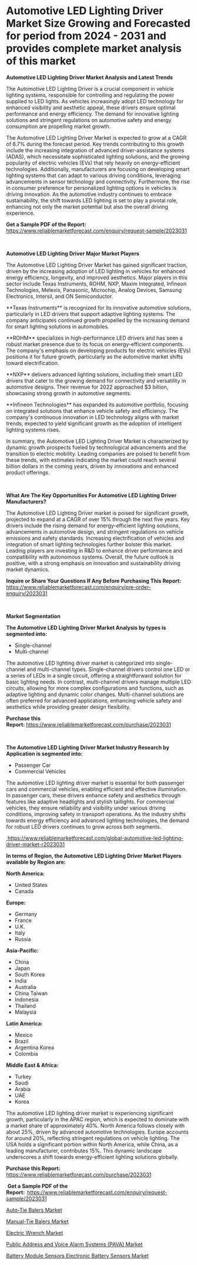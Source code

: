 <p><h1>Automotive LED Lighting Driver Market Size Growing and Forecasted for period from 2024 - 2031 and provides complete market analysis of this market</h1></p><p><strong>Automotive LED Lighting Driver Market Analysis and Latest Trends</strong></p>
<p><p>The Automotive LED Lighting Driver is a crucial component in vehicle lighting systems, responsible for controlling and regulating the power supplied to LED lights. As vehicles increasingly adopt LED technology for enhanced visibility and aesthetic appeal, these drivers ensure optimal performance and energy efficiency. The demand for innovative lighting solutions and stringent regulations on automotive safety and energy consumption are propelling market growth.</p><p>The Automotive LED Lighting Driver Market is expected to grow at a CAGR of 6.7% during the forecast period. Key trends contributing to this growth include the increasing integration of advanced driver-assistance systems (ADAS), which necessitate sophisticated lighting solutions, and the growing popularity of electric vehicles (EVs) that rely heavily on energy-efficient technologies. Additionally, manufacturers are focusing on developing smart lighting systems that can adapt to various driving conditions, leveraging advancements in sensor technology and connectivity. Furthermore, the rise in consumer preference for personalized lighting options in vehicles is driving innovation. As the automotive industry continues to embrace sustainability, the shift towards LED lighting is set to play a pivotal role, enhancing not only the market potential but also the overall driving experience.</p></p>
<p><strong>Get a Sample PDF of the Report:&nbsp;</strong> <a href="https://www.reliablemarketforecast.com/enquiry/request-sample/2023031?utm_campaign=1108&utm_medium=2&utm_source=Github&utm_content=ia&utm_term=28102024&utm_id=automotive-led-lighting-driver">https://www.reliablemarketforecast.com/enquiry/request-sample/2023031</a></p>
<p>&nbsp;</p>
<p><strong>Automotive LED Lighting Driver Major Market Players</strong></p>
<p><p>The Automotive LED Lighting Driver Market has gained significant traction, driven by the increasing adoption of LED lighting in vehicles for enhanced energy efficiency, longevity, and improved aesthetics. Major players in this sector include Texas Instruments, ROHM, NXP, Maxim Integrated, Infineon Technologies, Melexis, Panasonic, Microchip, Analog Devices, Samsung Electronics, Intersil, and ON Semiconductor. </p><p>**Texas Instruments** is recognized for its innovative automotive solutions, particularly in LED drivers that support adaptive lighting systems. The company anticipates continued growth propelled by the increasing demand for smart lighting solutions in automobiles.</p><p>**ROHM** specializes in high-performance LED drivers and has seen a robust market presence due to its focus on energy-efficient components. The company's emphasis on developing products for electric vehicles (EVs) positions it for future growth, particularly as the automotive market shifts toward electrification.</p><p>**NXP** delivers advanced lighting solutions, including their smart LED drivers that cater to the growing demand for connectivity and versatility in automotive designs. Their revenue for 2022 approached $3 billion, showcasing strong growth in automotive segments.</p><p>**Infineon Technologies** has expanded its automotive portfolio, focusing on integrated solutions that enhance vehicle safety and efficiency. The company's continuous innovation in LED technology aligns with market trends, expected to yield significant growth as the adoption of intelligent lighting systems rises.</p><p>In summary, the Automotive LED Lighting Driver Market is characterized by dynamic growth prospects fueled by technological advancements and the transition to electric mobility. Leading companies are poised to benefit from these trends, with estimates indicating the market could reach several billion dollars in the coming years, driven by innovations and enhanced product offerings.</p></p>
<p>&nbsp;</p>
<p><strong>What Are The Key Opportunities For Automotive LED Lighting Driver Manufacturers?</strong></p>
<p><p>The Automotive LED Lighting Driver market is poised for significant growth, projected to expand at a CAGR of over 15% through the next five years. Key drivers include the rising demand for energy-efficient lighting solutions, advancements in automotive design, and stringent regulations on vehicle emissions and safety standards. Increasing electrification of vehicles and integration of smart lighting technologies further bolster this market. Leading players are investing in R&D to enhance driver performance and compatibility with autonomous systems. Overall, the future outlook is positive, with a strong emphasis on innovation and sustainability driving market dynamics.</p></p>
<p><strong>Inquire or Share Your Questions If Any Before Purchasing This Report:</strong> <a href="https://www.reliablemarketforecast.com/enquiry/pre-order-enquiry/2023031?utm_campaign=1108&utm_medium=2&utm_source=Github&utm_content=ia&utm_term=28102024&utm_id=automotive-led-lighting-driver">https://www.reliablemarketforecast.com/enquiry/pre-order-enquiry/2023031</a></p>
<p>&nbsp;</p>
<p><strong>Market Segmentation</strong></p>
<p><strong>The Automotive LED Lighting Driver Market Analysis by types is segmented into:</strong></p>
<p><ul><li>Single-channel</li><li>Multi-channel</li></ul></p>
<p><p>The automotive LED lighting driver market is categorized into single-channel and multi-channel types. Single-channel drivers control one LED or a series of LEDs in a single circuit, offering a straightforward solution for basic lighting needs. In contrast, multi-channel drivers manage multiple LED circuits, allowing for more complex configurations and functions, such as adaptive lighting and dynamic color changes. Multi-channel solutions are often preferred for advanced applications, enhancing vehicle safety and aesthetics while providing greater design flexibility.</p></p>
<p><strong>Purchase this Report:&nbsp;</strong><a href="https://www.reliablemarketforecast.com/purchase/2023031?utm_campaign=1108&utm_medium=2&utm_source=Github&utm_content=ia&utm_term=28102024&utm_id=automotive-led-lighting-driver">https://www.reliablemarketforecast.com/purchase/2023031</a></p>
<p>&nbsp;</p>
<p><strong>The Automotive LED Lighting Driver Market Industry Research by Application is segmented into:</strong></p>
<p><ul><li>Passenger Car</li><li>Commercial Vehicles</li></ul></p>
<p><p>The automotive LED lighting driver market is essential for both passenger cars and commercial vehicles, enabling efficient and effective illumination. In passenger cars, these drivers enhance safety and aesthetics through features like adaptive headlights and stylish taillights. For commercial vehicles, they ensure reliability and visibility under various driving conditions, improving safety in transport operations. As the industry shifts towards energy efficiency and advanced lighting technologies, the demand for robust LED drivers continues to grow across both segments.</p></p>
<p><a href="https://www.reliablemarketforecast.com/global-automotive-led-lighting-driver-market-r2023031?utm_campaign=1108&utm_medium=2&utm_source=Github&utm_content=ia&utm_term=28102024&utm_id=automotive-led-lighting-driver">&nbsp;https://www.reliablemarketforecast.com/global-automotive-led-lighting-driver-market-r2023031</a></p>
<p><strong>In terms of Region, the Automotive LED Lighting Driver Market Players available by Region are:</strong></p>
<p>
    <p> <strong> North America: </strong>
        <ul>
            <li>United States</li>
            <li>Canada</li>
        </ul>
        </p> 
    <p> <strong> Europe: </strong>
        <ul>
            <li>Germany</li>
            <li>France</li>
            <li>U.K.</li>
            <li>Italy</li>
            <li>Russia</li>
        </ul>
        </p> 
    <p> <strong> Asia-Pacific: </strong>
        <ul>
            <li>China</li>
            <li>Japan</li>
            <li>South Korea</li>
            <li>India</li>
            <li>Australia</li>
            <li>China Taiwan</li>
            <li>Indonesia</li>
            <li>Thailand</li>
            <li>Malaysia</li>
        </ul>
        </p> 
    <p> <strong> Latin America: </strong>
        <ul>
            <li>Mexico</li>
            <li>Brazil</li>
            <li>Argentina Korea</li>
            <li>Colombia</li>
        </ul>
        </p> 
    <p> <strong> Middle East & Africa: </strong>
        <ul>
            <li>Turkey</li>
            <li>Saudi</li>
            <li>Arabia</li>
            <li>UAE</li>
            <li>Korea</li>
        </ul>
    </p>
    </p>
<p><p>The automotive LED lighting driver market is experiencing significant growth, particularly in the APAC region, which is expected to dominate with a market share of approximately 40%. North America follows closely with about 25%, driven by advanced automotive technologies. Europe accounts for around 20%, reflecting stringent regulations on vehicle lighting. The USA holds a significant portion within North America, while China, as a leading manufacturer, contributes 15%. This dynamic landscape underscores a shift towards energy-efficient lighting solutions globally.</p></p>
<p><strong>Purchase this Report: </strong><a href="https://www.reliablemarketforecast.com/purchase/2023031?utm_campaign=1108&utm_medium=2&utm_source=Github&utm_content=ia&utm_term=28102024&utm_id=automotive-led-lighting-driver">https://www.reliablemarketforecast.com/purchase/2023031</a></p>
<p>&nbsp;<strong>Get a Sample PDF of the Report:&nbsp;&nbsp;</strong><a href="https://www.reliablemarketforecast.com/enquiry/request-sample/2023031?utm_campaign=1108&utm_medium=2&utm_source=Github&utm_content=ia&utm_term=28102024&utm_id=automotive-led-lighting-driver">https://www.reliablemarketforecast.com/enquiry/request-sample/2023031</a></p>
<p><strong></strong></p>
<p><p><a href="https://issuu.com/reportprime-2/docs/auto-tie-balers-market-size-2030.pp_d5ac1b3c8b5c00?utm_campaign=1108&utm_medium=2&utm_source=Github&utm_content=ia&utm_term=28102024&utm_id=automotive-led-lighting-driver">Auto-Tie Balers Market</a></p><p><a href="https://issuu.com/reportprime-2/docs/manual-tie-balers-market-size-2030._1cd7374af435d3?utm_campaign=1108&utm_medium=2&utm_source=Github&utm_content=ia&utm_term=28102024&utm_id=automotive-led-lighting-driver">Manual-Tie Balers Market</a></p><p><a href="https://www.linkedin.com/pulse/electric-wrench-market-drivers-challenges-forecast-2024-2031-cvonf?utm_campaign=1108&utm_medium=2&utm_source=Github&utm_content=ia&utm_term=28102024&utm_id=automotive-led-lighting-driver">Electric Wrench Market</a></p><p><a href="https://www.linkedin.com/pulse/mapping-public-address-voice-alarm-systems-pava-market-trends-nscif?utm_campaign=1108&utm_medium=2&utm_source=Github&utm_content=ia&utm_term=28102024&utm_id=automotive-led-lighting-driver">Public Address and Voice Alarm Systems (PAVA) Market</a></p><p><a href="https://github.com/CliffMedina6/Market-Research-Report-List-6/blob/main/battery-module-sensors-electronic-battery-sensors-market.md?utm_campaign=1108&utm_medium=2&utm_source=Github&utm_content=ia&utm_term=28102024&utm_id=automotive-led-lighting-driver">Battery Module Sensors Electronic Battery Sensors Market</a></p></p>